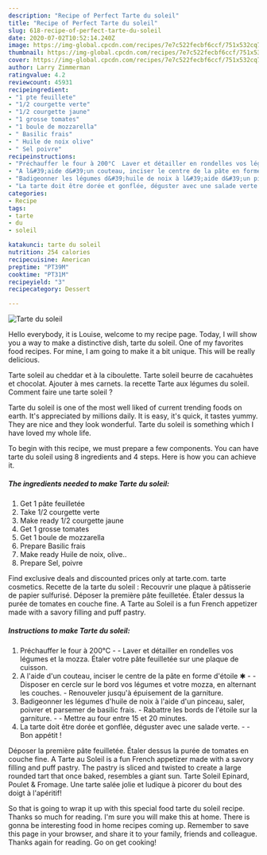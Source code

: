 ```yaml
---
description: "Recipe of Perfect Tarte du soleil"
title: "Recipe of Perfect Tarte du soleil"
slug: 618-recipe-of-perfect-tarte-du-soleil
date: 2020-07-02T10:52:14.240Z
image: https://img-global.cpcdn.com/recipes/7e7c522fecbf6ccf/751x532cq70/tarte-du-soleil-photo-principale-de-la-recette.jpg
thumbnail: https://img-global.cpcdn.com/recipes/7e7c522fecbf6ccf/751x532cq70/tarte-du-soleil-photo-principale-de-la-recette.jpg
cover: https://img-global.cpcdn.com/recipes/7e7c522fecbf6ccf/751x532cq70/tarte-du-soleil-photo-principale-de-la-recette.jpg
author: Larry Zimmerman
ratingvalue: 4.2
reviewcount: 45931
recipeingredient:
- "1 pte feuillete"
- "1/2 courgette verte"
- "1/2 courgette jaune"
- "1 grosse tomates"
- "1 boule de mozzarella"
- " Basilic frais"
- " Huile de noix olive"
- " Sel poivre"
recipeinstructions:
- "Préchauffer le four à 200°C  Laver et détailler en rondelles vos légumes et la mozza. Étaler votre pâte feuilletée sur une plaque de cuisson."
- "A l&#39;aide d&#39;un couteau, inciser le centre de la pâte en forme d&#39;étoile ✱  Disposer en cercle sur le bord vos légumes et votre mozza, en alternant les couches. Renouveler jusqu&#39;à épuisement de la garniture."
- "Badigeonner les légumes d&#39;huile de noix à l&#39;aide d&#39;un pinceau, saler, poivrer et parsemer de basilic frais. Rabattre les bords de l&#39;étoile sur la garniture.  Mettre au four entre 15 et 20 minutes."
- "La tarte doit être dorée et gonflée, déguster avec une salade verte.  Bon appétit !"
categories:
- Recipe
tags:
- tarte
- du
- soleil

katakunci: tarte du soleil 
nutrition: 254 calories
recipecuisine: American
preptime: "PT39M"
cooktime: "PT31M"
recipeyield: "3"
recipecategory: Dessert

---
```



![Tarte du soleil](https://img-global.cpcdn.com/recipes/7e7c522fecbf6ccf/751x532cq70/tarte-du-soleil-photo-principale-de-la-recette.jpg)

Hello everybody, it is Louise, welcome to my recipe page. Today, I will show you a way to make a distinctive dish, tarte du soleil. One of my favorites food recipes. For mine, I am going to make it a bit unique. This will be really delicious.

Tarte soleil au cheddar et à la ciboulette. Tarte soleil beurre de cacahuètes et chocolat. Ajouter à mes carnets. la recette Tarte aux légumes du soleil. Comment faire une tarte soleil ?

Tarte du soleil is one of the most well liked of current trending foods on earth. It's appreciated by millions daily. It is easy, it's quick, it tastes yummy. They are nice and they look wonderful. Tarte du soleil is something which I have loved my whole life.


To begin with this recipe, we must prepare a few components. You can have tarte du soleil using 8 ingredients and 4 steps. Here is how you can achieve it.

<!--inarticleads1-->

##### The ingredients needed to make Tarte du soleil:

1. Get 1 pâte feuilletée
1. Take 1/2 courgette verte
1. Make ready 1/2 courgette jaune
1. Get 1 grosse tomates
1. Get 1 boule de mozzarella
1. Prepare  Basilic frais
1. Make ready  Huile de noix, olive..
1. Prepare  Sel, poivre


Find exclusive deals and discounted prices only at tarte.com. tarte cosmetics. Recette de la tarte du soleil : Recouvrir une plaque à pâtisserie de papier sulfurisé. Déposer la première pâte feuilletée. Étaler dessus la purée de tomates en couche fine. A Tarte au Soleil is a fun French appetizer made with a savory filling and puff pastry. 

<!--inarticleads2-->

##### Instructions to make Tarte du soleil:

1. Préchauffer le four à 200°C -  - Laver et détailler en rondelles vos légumes et la mozza. Étaler votre pâte feuilletée sur une plaque de cuisson.
1. A l&#39;aide d&#39;un couteau, inciser le centre de la pâte en forme d&#39;étoile ✱ -  - Disposer en cercle sur le bord vos légumes et votre mozza, en alternant les couches. - Renouveler jusqu&#39;à épuisement de la garniture.
1. Badigeonner les légumes d&#39;huile de noix à l&#39;aide d&#39;un pinceau, saler, poivrer et parsemer de basilic frais. - Rabattre les bords de l&#39;étoile sur la garniture. -  - Mettre au four entre 15 et 20 minutes.
1. La tarte doit être dorée et gonflée, déguster avec une salade verte. -  - Bon appétit !


Déposer la première pâte feuilletée. Étaler dessus la purée de tomates en couche fine. A Tarte au Soleil is a fun French appetizer made with a savory filling and puff pastry. The pastry is sliced and twisted to create a large rounded tart that once baked, resembles a giant sun. Tarte Soleil Epinard, Poulet &amp; Fromage. Une tarte salée jolie et ludique à picorer du bout des doigt à l&#39;apéritif! 

So that is going to wrap it up with this special food tarte du soleil recipe. Thanks so much for reading. I'm sure you will make this at home. There is gonna be interesting food in home recipes coming up. Remember to save this page in your browser, and share it to your family, friends and colleague. Thanks again for reading. Go on get cooking!
